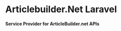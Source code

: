 Articlebuilder.Net Laravel
=============================
#### Service Provider for ArticleBuilder.net APIs
